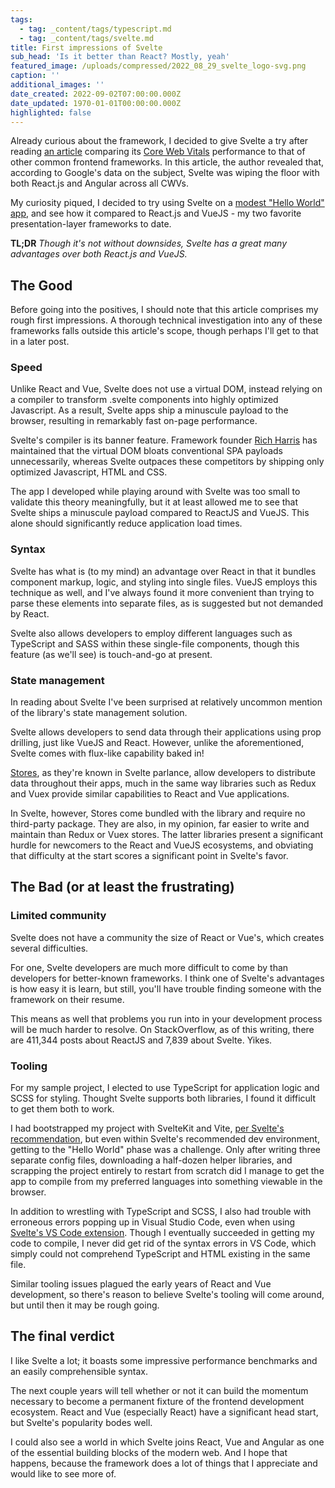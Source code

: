 ```yaml
---
tags:
  - tag: _content/tags/typescript.md
  - tag: _content/tags/svelte.md
title: First impressions of Svelte
sub_head: 'Is it better than React? Mostly, yeah'
featured_image: /uploads/compressed/2022_08_29_svelte_logo-svg.png
caption: ''
additional_images: ''
date_created: 2022-09-02T07:00:00.000Z
date_updated: 1970-01-01T00:00:00.000Z
highlighted: false
---
```


Already curious about the framework, I decided to give Svelte a try after reading [an article](https://javascript.plainenglish.io/javascript-frameworks-and-core-web-vitals-b5581f1c8962) comparing its [Core Web Vitals](https://support.google.com/webmasters/answer/9205520?hl=en) performance to that of other common frontend frameworks. In this article, the author revealed that, according to Google's data on the subject, Svelte was wiping the floor with both React.js and Angular across all CWVs.

My curiosity piqued, I decided to try using Svelte on a [modest "Hello World" app](https://github.com/toofarm/InflationCalculator), and see how it compared to React.js and VueJS - my two favorite presentation-layer frameworks to date.

**TL;DR** *Though it's not without downsides, Svelte has a great many advantages over both React.js and VueJS.*

## The Good

Before going into the positives, I should note that this article comprises my rough first impressions. A thorough technical investigation into any of these frameworks falls outside this article's scope, though perhaps I'll get to that in a later post.

### Speed

Unlike React and Vue, Svelte does not use a virtual DOM, instead relying on a compiler to transform .svelte components into highly optimized Javascript. As a result, Svelte apps ship a minuscule payload to the browser, resulting in remarkably fast on-page performance.

Svelte's compiler is its banner feature. Framework founder [Rich Harris](https://github.com/Rich-Harris) has maintained that the virtual DOM bloats conventional SPA payloads unnecessarily, whereas Svelte outpaces these competitors by shipping only optimized Javascript, HTML and CSS.

The app I developed while playing around with Svelte was too small to validate this theory meaningfully, but it at least allowed me to see that Svelte ships a minuscule payload compared to ReactJS and VueJS. This alone should significantly reduce application load times.

### Syntax

Svelte has what is (to my mind) an advantage over React in that it bundles component markup, logic, and styling into single files. VueJS employs this technique as well, and I've always found it more convenient than trying to parse these elements into separate files, as is suggested but not demanded by React.

Svelte also allows developers to employ different languages such as TypeScript and SASS within these single-file components, though this feature (as we'll see) is touch-and-go at present.

### State management

In reading about Svelte I've been surprised at relatively uncommon mention of the library's state management solution.

Svelte allows developers to send data through their applications using prop drilling, just like VueJS and React. However, unlike the aforementioned, Svelte comes with flux-like capability baked in!

[Stores](https://svelte.dev/tutorial/writable-stores), as they're known in Svelte parlance, allow developers to distribute data throughout their apps, much in the same way libraries such as Redux and Vuex provide similar capabilities to React and Vue applications.

In Svelte, however, Stores come bundled with the library and require no third-party package. They are also, in my opinion, far easier to write and maintain than Redux or Vuex stores. The latter libraries present a significant hurdle for newcomers to the React and VueJS ecosystems, and obviating that difficulty at the start scores a significant point in Svelte's favor.

## The Bad (or at least the frustrating)

### Limited community

Svelte does not have a community the size of React or Vue's, which creates several difficulties.

For one, Svelte developers are much more difficult to come by than developers for better-known frameworks. I think one of Svelte's advantages is how easy it is learn, but still, you'll have trouble finding someone with the framework on their resume.

This means as well that problems you run into in your development process will be much harder to resolve. On StackOverflow, as of this writing, there are 411,344 posts about ReactJS and 7,839 about Svelte. Yikes.

### Tooling

For my sample project, I elected to use TypeScript for application logic and SCSS for styling. Thought Svelte supports both libraries, I found it difficult to get them both to work.

I  had bootstrapped my project with SvelteKit and Vite, [per Svelte's recommendation](https://kit.svelte.dev/docs/introduction#introduction-before-we-begin), but even within Svelte's recommended dev environment, getting to the "Hello World" phase was a challenge. Only after writing three separate config files, downloading a half-dozen helper libraries, and scrapping the project entirely to restart from scratch did I manage to get the app to compile from my preferred languages into something viewable in the browser.

In addition to wrestling with TypeScript and SCSS, I also had trouble with erroneous errors popping up in Visual Studio Code, even when using [Svelte's VS Code extension](https://marketplace.visualstudio.com/items?itemName=svelte.svelte-vscode). Though I eventually succeeded in getting my code to compile, I never did get rid of the syntax errors in VS Code, which simply could not comprehend TypeScript and HTML existing in the same file.

Similar tooling issues plagued the early years of React and Vue development, so there's reason to believe Svelte's tooling will come around, but until then it may be rough going.

## The final verdict

I like Svelte a lot; it boasts some impressive performance benchmarks and an easily comprehensible syntax.

The next couple years will tell whether or not it can build the momentum necessary to become a permanent fixture of the frontend development ecosystem. React and Vue (especially React) have a significant head start, but Svelte's popularity bodes well.

I could also see a world in which Svelte joins React, Vue and Angular as one of the essential building blocks of the modern web. And I hope that happens, because the framework does a lot of things that I appreciate and would like to see more of.
